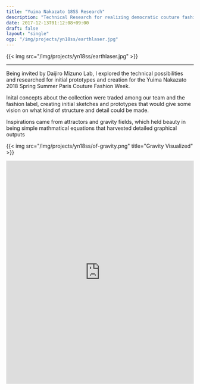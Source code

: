 ```yaml
---
title: "Yuima Nakazato 18SS Research"
description: "Technical Research for realizing democratic couture fashion"
date: 2017-12-13T01:12:08+09:00
draft: false
layout: "single"
ogp: "/img/projects/yn18ss/earthlaser.jpg"
---
```

{{< img src="/img/projects/yn18ss/earthlaser.jpg" >}}

---
Being invited by Daijiro Mizuno Lab, I explored the technical possibilities and researched for initial prototypes and creation for the Yuima Nakazato 2018 Spring Summer Paris Couture Fashion Week.

Inital concepts about the collection were traded among our team and the fashion label, creating initial sketches and prototypes that would give some vision on what kind of structure and detail could be made. 

Inspirations came from attractors and gravity fields, which held beauty in being simple mathmatical equations that harvested detailed graphical outputs

{{< img src="/img/projects/yn18ss/of-gravity.png" title="Gravity Visualized" >}}



<div style="width:100%;height:100%;padding-bottom:50%;position:relative;align-contents:center;">
<iframe src="https://giphy.com/embed/26Ff8EBrDFNmQpyoM" width="100%" height="600" style="position:absolute;" frameBorder="0" class="giphy-embed" allowFullScreen></iframe></div>

Prototypes were created using laser fabrication machines, which allowed for precise cutting and also enabling programmable interactions

{{< img src="/img/projects/yn18ss/laser.jpg" title="Laser etching leather" >}}

White leather material was used along side recycled material from parachutes to car bags, with the theme of protecting the user.
From history, many of the clothing that were used for space exploration

Each piece of the fashion show was custom generated through software that would cut the sections to fit the user.

{{< img src="/img/projects/yn18ss/grasshopper.jpg" title="Parametric Calculation" >}}

Not only does this allow for comfortability of the clothing itself, but also allows for spot refabrication when parts of the clothing deteriorate with time or the ability to modularly change the form of the clothing when needed.

{{< img src="/img/projects/yn18ss/yn18ss-dress1.jpg" title="At Paris Fashion Show" >}}


--- 
### Credit:

* [YUIMA NAKAZATO](http://www.yuimanakazato.com/)
* [Noiz Architects](http://noizarchitects.com/)
* Mizuno Daijiro Lab at Keio SFC.
  * [Dr. Mizuno Daijiro](http://www.daijirom.com/)
  * [Kazuya Kawasaki](http://kzykwsk.tumblr.com/)
  * [Kotaro Sano](https://kotarosano.tumblr.com/)
  * [Kye Shimizu]({{ .Site.BaseURL }})
* [TOKYO LIGHTING DESIGN](http://tokyolighting.com/)
